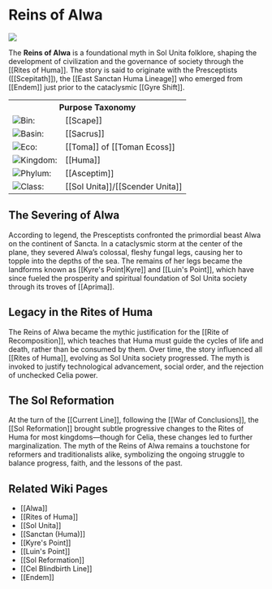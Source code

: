 <!-- wiki-header-section:start -->
# Reins of Alwa

<img src="wiki_images/Reins of Alwa.png"><i></i></img>

The **Reins of Alwa** is a foundational myth in Sol Unita folklore, shaping the development of civilization and the governance of society through the [[Rites of Huma]]. The story is said to originate with the Presceptists ([[Scepitath]]), the [[East Sanctan Huma Lineage]] who emerged from [[Endem]] just prior to the cataclysmic [[Gyre Shift]].
<!-- wiki-header-section:end -->

<!-- taxonomy-table-section:start -->
<div class="taxonomy-table">
  <table>
    <tr>
      <th colspan="3">Purpose Taxonomy</th>
    </tr>
    <tr>
      <td class="taxon-label"><img src="../svg/bin.svg" class="taxon-icon">Bin:</td>
      <td class="taxon-content" colspan="2">[[Scape]]</td>
    </tr>
    <tr>
      <td class="taxon-label"><img src="../svg/basin.svg" class="taxon-icon">Basin:</td>
      <td class="taxon-content" colspan="2">[[Sacrus]]</td>
    </tr>
    <tr>
      <td class="taxon-label"><img src="../svg/eco.svg" class="taxon-icon">Eco:</td>
      <td class="taxon-content" colspan="2">[[Toma]] of [[Toman Ecoss]]</td>
    </tr>
    <tr>
      <td class="taxon-label"><img src="../svg/kingdom.svg" class="taxon-icon">Kingdom:</td>
      <td class="taxon-content" colspan="2">[[Huma]]</td>
    </tr>
    <tr>
      <td class="taxon-label"><img src="../svg/phylum.svg" class="taxon-icon">Phylum:</td>
      <td class="taxon-content" colspan="2">[[Asceptim]]</td>
    </tr>
    <tr>
      <td class="taxon-label"><img src="../svg/class.svg" class="taxon-icon">Class:</td>
      <td class="taxon-content" colspan="2">[[Sol Unita]]/[[Scender Unita]]</td>
    </tr>
  </table>
</div>
<!-- taxonomy-table-section:end -->

## The Severing of Alwa

According to legend, the Presceptists confronted the primordial beast Alwa on the continent of Sancta. In a cataclysmic storm at the center of the plane, they severed Alwa’s colossal, fleshy fungal legs, causing her to topple into the depths of the sea. The remains of her legs became the landforms known as [[Kyre's Point|Kyre]] and [[Luin's Point]], which have since fueled the prosperity and spiritual foundation of Sol Unita society through its troves of [[Aprima]].

## Legacy in the Rites of Huma

The Reins of Alwa became the mythic justification for the [[Rite of Recomposition]], which teaches that Huma must guide the cycles of life and death, rather than be consumed by them. Over time, the story influenced all [[Rites of Huma]], evolving as Sol Unita society progressed. The myth is invoked to justify technological advancement, social order, and the rejection of unchecked Celia power.

## The Sol Reformation

At the turn of the [[Current Line]], following the [[War of Conclusions]], the [[Sol Reformation]] brought subtle progressive changes to the Rites of Huma for most kingdoms—though for Celia, these changes led to further marginalization. The myth of the Reins of Alwa remains a touchstone for reformers and traditionalists alike, symbolizing the ongoing struggle to balance progress, faith, and the lessons of the past.

## Related Wiki Pages
- [[Alwa]]
- [[Rites of Huma]]
- [[Sol Unita]]
- [[Sanctan (Huma)]]
- [[Kyre's Point]]
- [[Luin's Point]]
- [[Sol Reformation]]
- [[Cel Blindbirth Line]]
- [[Endem]]
